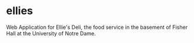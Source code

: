 # ellies
Web Application for Ellie's Deli, the food service in the basement of Fisher Hall at the University of Notre Dame.

